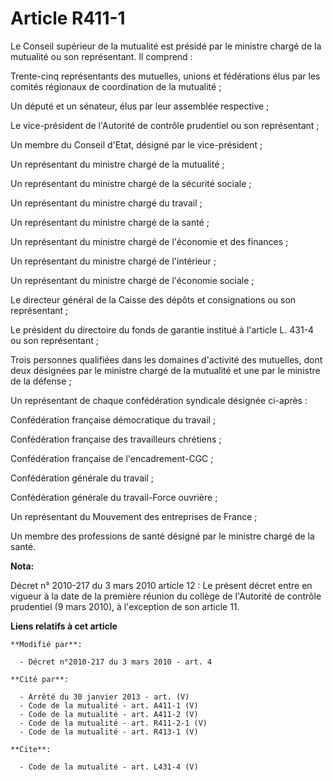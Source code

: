 # Article R411-1

Le Conseil supérieur de la mutualité est présidé par le ministre chargé de la mutualité ou son représentant. Il comprend : 

Trente-cinq représentants des mutuelles, unions et fédérations élus par les comités régionaux de coordination de la
mutualité ; 

Un député et un sénateur, élus par leur assemblée respective ; 

Le vice-président de l'Autorité de contrôle prudentiel ou son représentant ; 

Un membre du Conseil d'Etat, désigné par le vice-président ; 

Un représentant du ministre chargé de la mutualité ; 

Un représentant du ministre chargé de la sécurité sociale ; 

Un représentant du ministre chargé du travail ; 

Un représentant du ministre chargé de la santé ; 

Un représentant du ministre chargé de l'économie et des finances ; 

Un représentant du ministre chargé de l'intérieur ; 

Un représentant du ministre chargé de l'économie sociale ; 

Le directeur général de la Caisse des dépôts et consignations ou son représentant ; 

Le président du directoire du fonds de garantie institué à l'article L. 431-4 ou son représentant ; 

Trois personnes qualifiées dans les domaines d'activité des mutuelles, dont deux désignées par le ministre chargé de la
mutualité et une par le ministre de la défense ; 

Un représentant de chaque confédération syndicale désignée ci-après : 

Confédération française démocratique du travail ; 

Confédération française des travailleurs chrétiens ; 

Confédération française de l'encadrement-CGC ; 

Confédération générale du travail ; 

Confédération générale du travail-Force ouvrière ; 

Un représentant du Mouvement des entreprises de France ; 

Un membre des professions de santé désigné par le ministre chargé de la santé.

**Nota:**

Décret n° 2010-217 du 3 mars 2010 article 12 : Le présent décret entre en vigueur à la date de la première réunion du collège
de l'Autorité de contrôle prudentiel (9 mars 2010), à l'exception de son article 11.

**Liens relatifs à cet article**

	**Modifié par**:

	  - Décret n°2010-217 du 3 mars 2010 - art. 4

	**Cité par**:

	  - Arrêté du 30 janvier 2013 - art. (V)
	  - Code de la mutualité - art. A411-1 (V)
	  - Code de la mutualité - art. A411-2 (V)
	  - Code de la mutualité - art. R411-2-1 (V)
	  - Code de la mutualité - art. R413-1 (V)

	**Cite**:

	  - Code de la mutualité - art. L431-4 (V)
